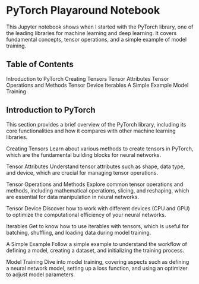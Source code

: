 # PyTorch Playaround Notebook
This Jupyter notebook shows when I started with the PyTorch library, one of the leading libraries for machine learning and deep learning. It covers fundamental concepts, tensor operations, and a simple example of model training.

## Table of Contents
Introduction to PyTorch
Creating Tensors
Tensor Attributes
Tensor Operations and Methods
Tensor Device
Iterables
A Simple Example
Model Training

## Introduction to PyTorch
This section provides a brief overview of the PyTorch library, including its core functionalities and how it compares with other machine learning libraries.

Creating Tensors
Learn about various methods to create tensors in PyTorch, which are the fundamental building blocks for neural networks.

Tensor Attributes
Understand tensor attributes such as shape, data type, and device, which are crucial for managing tensor operations.

Tensor Operations and Methods
Explore common tensor operations and methods, including mathematical operations, slicing, and reshaping, which are essential for data manipulation in neural networks.

Tensor Device
Discover how to work with different devices (CPU and GPU) to optimize the computational efficiency of your neural networks.

Iterables
Get to know how to use iterables with tensors, which is useful for batching, shuffling, and loading data during model training.

A Simple Example
Follow a simple example to understand the workflow of defining a model, creating a dataset, and initializing the training process.

Model Training
Dive into model training, covering aspects such as defining a neural network model, setting up a loss function, and using an optimizer to adjust model parameters.